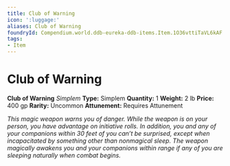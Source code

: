 ```yaml
---
title: Club of Warning
icon: ':luggage:'
aliases: Club of Warning
foundryId: Compendium.world.ddb-eureka-ddb-items.Item.1O36vttiTaVL6kAF
tags:
- Item
---
```


# Club of Warning

**Club of Warning**
_Simplem_
**Type:** Simplem
**Quantity:** 1
**Weight:** 2 lb
**Price:** 400 gp
**Rarity:** Uncommon
**Attunement:** Requires Attunement

*This magic weapon warns you of danger. While the weapon is on your person, you have advantage on initiative rolls. In addition, you and any of your companions within 30 feet of you can’t be surprised, except when incapacitated by something other than nonmagical sleep. The weapon magically awakens you and your companions within range if any of you are sleeping naturally when comb<span class="No-Break">at begins.</span>*